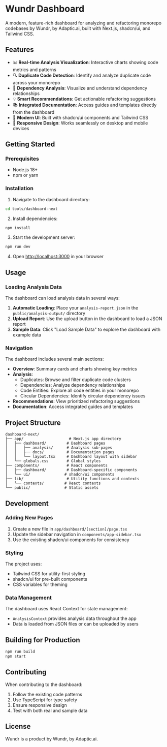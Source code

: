 # Wundr Dashboard

A modern, feature-rich dashboard for analyzing and refactoring monorepo codebases by Wundr, by
Adaptic.ai, built with Next.js, shadcn/ui, and Tailwind CSS.

## Features

- 📊 **Real-time Analysis Visualization**: Interactive charts showing code metrics and patterns
- 🔍 **Duplicate Code Detection**: Identify and analyze duplicate code across your monorepo
- 🔄 **Dependency Analysis**: Visualize and understand dependency relationships
- 💡 **Smart Recommendations**: Get actionable refactoring suggestions
- 📚 **Integrated Documentation**: Access guides and templates directly from the dashboard
- 🎨 **Modern UI**: Built with shadcn/ui components and Tailwind CSS
- 📱 **Responsive Design**: Works seamlessly on desktop and mobile devices

## Getting Started

### Prerequisites

- Node.js 18+
- npm or yarn

### Installation

1. Navigate to the dashboard directory:

```bash
cd tools/dashboard-next
```

2. Install dependencies:

```bash
npm install
```

3. Start the development server:

```bash
npm run dev
```

4. Open [http://localhost:3000](http://localhost:3000) in your browser

## Usage

### Loading Analysis Data

The dashboard can load analysis data in several ways:

1. **Automatic Loading**: Place your `analysis-report.json` in the `public/analysis-output/`
   directory
2. **Upload Report**: Use the upload button in the dashboard to load a JSON report
3. **Sample Data**: Click "Load Sample Data" to explore the dashboard with example data

### Navigation

The dashboard includes several main sections:

- **Overview**: Summary cards and charts showing key metrics
- **Analysis**:
  - Duplicates: Browse and filter duplicate code clusters
  - Dependencies: Analyze dependency relationships
  - Code Entities: Explore all code entities in your monorepo
  - Circular Dependencies: Identify circular dependency issues
- **Recommendations**: View prioritized refactoring suggestions
- **Documentation**: Access integrated guides and templates

## Project Structure

```
dashboard-next/
├── app/                    # Next.js app directory
│   ├── dashboard/         # Dashboard pages
│   │   ├── analysis/      # Analysis sub-pages
│   │   ├── docs/          # Documentation pages
│   │   └── layout.tsx     # Dashboard layout with sidebar
│   └── globals.css        # Global styles
├── components/            # React components
│   ├── dashboard/         # Dashboard-specific components
│   └── ui/               # shadcn/ui components
├── lib/                   # Utility functions and contexts
│   └── contexts/         # React contexts
└── public/               # Static assets
```

## Development

### Adding New Pages

1. Create a new file in `app/dashboard/[section]/page.tsx`
2. Update the sidebar navigation in `components/app-sidebar.tsx`
3. Use the existing shadcn/ui components for consistency

### Styling

The project uses:

- Tailwind CSS for utility-first styling
- shadcn/ui for pre-built components
- CSS variables for theming

### Data Management

The dashboard uses React Context for state management:

- `AnalysisContext` provides analysis data throughout the app
- Data is loaded from JSON files or can be uploaded by users

## Building for Production

```bash
npm run build
npm start
```

## Contributing

When contributing to the dashboard:

1. Follow the existing code patterns
2. Use TypeScript for type safety
3. Ensure responsive design
4. Test with both real and sample data

## License

Wundr is a product by Wundr, by Adaptic.ai.
